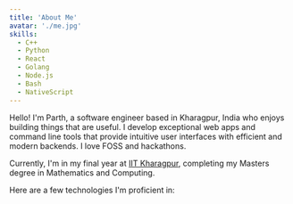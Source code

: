 ```yaml
---
title: 'About Me'
avatar: './me.jpg'
skills:
  - C++
  - Python
  - React
  - Golang
  - Node.js
  - Bash
  - NativeScript
---
```


Hello! I'm Parth, a software engineer based in Kharagpur, India who enjoys building things that are useful. I develop exceptional web apps and command line tools that provide intuitive user interfaces with efficient and modern backends. I love FOSS and hackathons.

Currently, I'm in my final year at [IIT Kharagpur](http://www.iitkgp.ac.in/), completing my Masters degree in Mathematics and Computing.

Here are a few technologies I'm proficient in:
